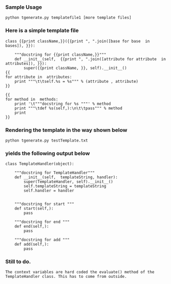 ### Sample Usage
	python tgenerate.py templatefile1 [more template files]

### Here is a simple template file
	class {{print className,}}({{print ", ".join([base for base  in bases]), }}):

		"""docstring for {{print className,}}"""
		def __init__(self,  {{print ", ".join([attribute for attribute  in attributes]), }}):
			super({{print className, }}, self).__init__()
	{{
	for attribute in  attributes: 
		print """\t\tself.%s = %s""" % (attribute , attribute)
	}}

	{{
	for method in  methods: 
		print '\t"""docstring for %s """' % method
		print """\tdef %s(self,):\n\t\tpass""" % method
		print
	}}


### Rendering the template in the way shown below 
	python tgenerate.py testTemplate.txt

### yields the following output below
	class TemplateHandler(object):

		"""docstring for TemplateHandler"""
		def __init__(self,  templateString, handler):
			super(TemplateHandler, self).__init__()
			self.templateString = templateString
			self.handler = handler


		"""docstring for start """
		def start(self,):
			pass

		"""docstring for end """
		def end(self,):
			pass

		"""docstring for add """
		def add(self,):
			pass
### Still to do.
	The context variables are hard coded the evaluate() method of the TemplateHandler class. This has to come from outside. 
